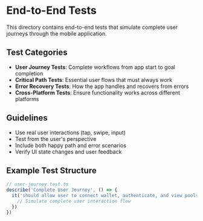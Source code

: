 # End-to-End Tests

This directory contains end-to-end tests that simulate complete user journeys through the mobile application.

## Test Categories

- **User Journey Tests**: Complete workflows from app start to goal completion
- **Critical Path Tests**: Essential user flows that must always work
- **Error Recovery Tests**: How the app handles and recovers from errors
- **Cross-Platform Tests**: Ensure functionality works across different platforms

## Guidelines

- Use real user interactions (tap, swipe, input)
- Test from the user's perspective
- Include both happy path and error scenarios
- Verify UI state changes and user feedback

## Example Test Structure

```typescript
// user-journey.test.ts
describe('Complete User Journey', () => {
  it('should allow user to connect wallet, authenticate, and view pools', async () => {
    // Simulate complete user interaction flow
  })
})
```